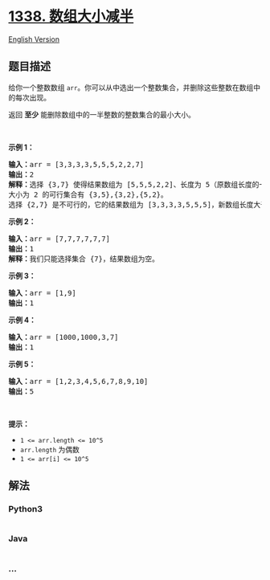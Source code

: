 # [1338. 数组大小减半](https://leetcode-cn.com/problems/reduce-array-size-to-the-half)

[English Version](https://github.com/yanglr/leetcode-ac/blob/master/assets/1300-1399/1338.Reduce%20Array%20Size%20to%20The%20Half/README_EN.md)

## 题目描述

<!-- 这里写题目描述 -->

<p>给你一个整数数组&nbsp;<code>arr</code>。你可以从中选出一个整数集合，并删除这些整数在数组中的每次出现。</p>

<p>返回&nbsp;<strong>至少</strong>&nbsp;能删除数组中的一半整数的整数集合的最小大小。</p>

<p>&nbsp;</p>

<p><strong>示例 1：</strong></p>

<pre><strong>输入：</strong>arr = [3,3,3,3,5,5,5,2,2,7]
<strong>输出：</strong>2
<strong>解释：</strong>选择 {3,7} 使得结果数组为 [5,5,5,2,2]、长度为 5（原数组长度的一半）。
大小为 2 的可行集合有 {3,5},{3,2},{5,2}。
选择 {2,7} 是不可行的，它的结果数组为 [3,3,3,3,5,5,5]，新数组长度大于原数组的二分之一。
</pre>

<p><strong>示例 2：</strong></p>

<pre><strong>输入：</strong>arr = [7,7,7,7,7,7]
<strong>输出：</strong>1
<strong>解释：</strong>我们只能选择集合 {7}，结果数组为空。
</pre>

<p><strong>示例 3：</strong></p>

<pre><strong>输入：</strong>arr = [1,9]
<strong>输出：</strong>1
</pre>

<p><strong>示例 4：</strong></p>

<pre><strong>输入：</strong>arr = [1000,1000,3,7]
<strong>输出：</strong>1
</pre>

<p><strong>示例 5：</strong></p>

<pre><strong>输入：</strong>arr = [1,2,3,4,5,6,7,8,9,10]
<strong>输出：</strong>5
</pre>

<p>&nbsp;</p>

<p><strong>提示：</strong></p>

<ul>
	<li><code>1 &lt;= arr.length &lt;= 10^5</code></li>
	<li><code>arr.length</code>&nbsp;为偶数</li>
	<li><code>1 &lt;= arr[i] &lt;= 10^5</code></li>
</ul>


## 解法

<!-- 这里可写通用的实现逻辑 -->

<!-- tabs:start -->

### **Python3**

<!-- 这里可写当前语言的特殊实现逻辑 -->

```python

```

### **Java**

<!-- 这里可写当前语言的特殊实现逻辑 -->

```java

```

### **...**

```

```

<!-- tabs:end -->
